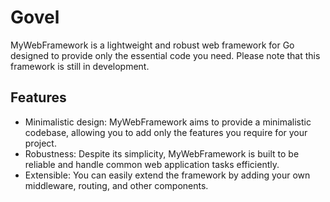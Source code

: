 # Govel

MyWebFramework is a lightweight and robust web framework for Go designed to provide only the essential code you need. Please note that this framework is still in development.

## Features

- Minimalistic design: MyWebFramework aims to provide a minimalistic codebase, allowing you to add only the features you require for your project.
- Robustness: Despite its simplicity, MyWebFramework is built to be reliable and handle common web application tasks efficiently.
- Extensible: You can easily extend the framework by adding your own middleware, routing, and other components.

